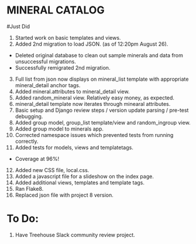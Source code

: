 # MINERAL CATALOG

#Just Did
1. Started work on basic templates and views.
2. Added 2nd migration to load JSON. (as of 12:20pm August 26).
- Deleted original database to clean out sample minerals and data from unsuccessful migrations.
- Successfully remigrated 2nd migration.
3. Full list from json now displays on mineral_list template with appropriate mineral_detail anchor tags.
4. Added mineral.attributes to mineral_detail view.
5. Added random_mineral view. Relatively easy money, as expected.
6. mineral_detail template now iterates through minearal attributes.
7. Basic setup and Django review steps / version update parsing / pre-test debugging.
8. Added group model, group_list template/view and random_ingroup view.
9. Added group model to minerals app.
10. Corrected namespace issues which prevented tests from running correctly.
11. Added tests for models, views and templatetags.
- Coverage at 96%!
12. Added new CSS file, local.css. 
13. Added a javascript file for a slideshow on the index page. 
14. Added additional views, templates and template tags.
15. Ran Flake8.
16. Replaced json file with project 8 version.

# To Do:
1. Have Treehouse Slack community review project.